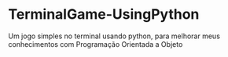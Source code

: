# TerminalGame-UsingPython

Um jogo simples no terminal usando python, para melhorar meus conhecimentos com Programação Orientada a Objeto
